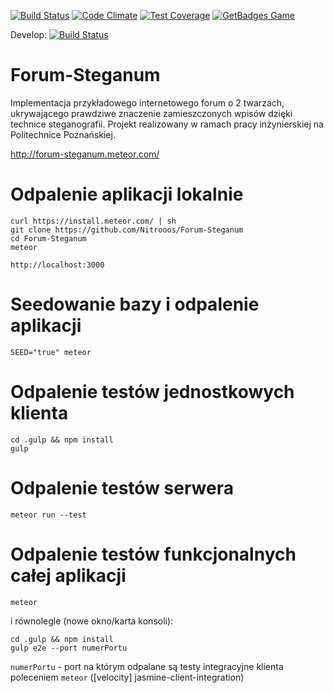 [![Build Status](https://travis-ci.org/SuperGrupa/Forum-Steganum.svg?branch=master)](https://travis-ci.org/SuperGrupa/Forum-Steganum)
[![Code Climate](https://codeclimate.com/github/SuperGrupa/Forum-Steganum/badges/gpa.svg)](https://codeclimate.com/github/SuperGrupa/Forum-Steganum)
[![Test Coverage](https://codeclimate.com/github/SuperGrupa/Forum-Steganum/badges/coverage.svg)](https://codeclimate.com/github/SuperGrupa/Forum-Steganum/coverage)
[![GetBadges Game](https://supergrupa-forum-steganum.getbadges.io/shield/company/supergrupa-forum-steganum)](https://supergrupa-forum-steganum.getbadges.io/?ref=shield-game)

Develop:
[![Build Status](https://travis-ci.org/SuperGrupa/Forum-Steganum.svg?branch=develop)](https://travis-ci.org/SuperGrupa/Forum-Steganum)

# Forum-Steganum
Implementacja przykładowego internetowego forum o 2 twarzach, ukrywającego prawdziwe znaczenie zamieszczonych wpisów dzięki technice steganografii. Projekt realizowany w ramach pracy inżynierskiej na Politechnice Poznańskiej.

http://forum-steganum.meteor.com/

# Odpalenie aplikacji lokalnie

    curl https://install.meteor.com/ | sh
    git clone https://github.com/Nitrooos/Forum-Steganum
    cd Forum-Steganum
    meteor

    http://localhost:3000

# Seedowanie bazy i odpalenie aplikacji
    SEED="true" meteor

# Odpalenie testów jednostkowych klienta

    cd .gulp && npm install
    gulp

# Odpalenie testów serwera

    meteor run --test

# Odpalenie testów funkcjonalnych całej aplikacji

    meteor

i równolegle (nowe okno/karta konsoli):

    cd .gulp && npm install
    gulp e2e --port numerPortu

`numerPortu` - port na którym odpalane są testy integracyjne klienta poleceniem `meteor` ([velocity] jasmine-client-integration)
